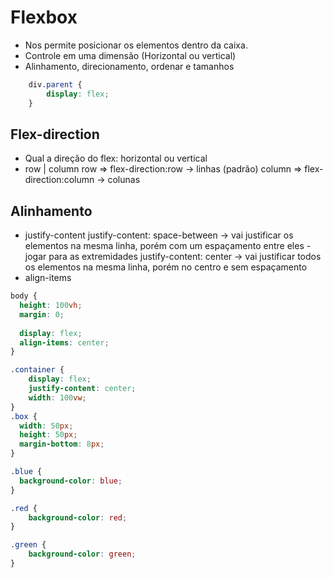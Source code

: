 # Flexbox

* Nos permite posicionar os elementos dentro da caixa.
* Controle em uma dimensão (Horizontal ou vertical)
* Alinhamento, direcionamento, ordenar e tamanhos

```CSS
    div.parent {
        display: flex;
    }
```

## Flex-direction

* Qual a direção do flex: horizontal ou vertical
* row | column
    row => flex-direction:row -> linhas (padrão)
    column => flex-direction:column -> colunas

## Alinhamento

* justify-content 
    justify-content: space-between -> vai justificar os elementos na mesma linha, porém com um espaçamento entre eles - jogar para as extremidades
    justify-content: center -> vai justificar todos os elementos na mesma linha, porém no centro e sem espaçamento
* align-items

```CSS
body {
  height: 100vh;
  margin: 0;
  
  display: flex;
  align-items: center;
}

.container {
    display: flex;
    justify-content: center;
    width: 100vw;
}
.box {
  width: 50px;
  height: 50px;
  margin-bottom: 8px;
}

.blue {
  background-color: blue;
}

.red {
    background-color: red;
}

.green {
    background-color: green;
}
```